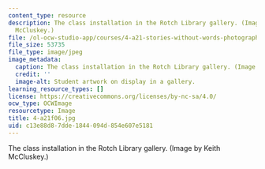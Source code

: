 ```yaml
---
content_type: resource
description: The class installation in the Rotch Library gallery. (Image by Keith
  McCluskey.)
file: /ol-ocw-studio-app/courses/4-a21-stories-without-words-photographing-the-first-year-fall-2006/c13e88d87dde1844094d854e607e5181_4-a21f06.jpg
file_size: 53735
file_type: image/jpeg
image_metadata:
  caption: The class installation in the Rotch Library gallery. (Image by [Keith McCluskey](https://keithmccluskey.com/).)
  credit: ''
  image-alt: Student artwork on display in a gallery.
learning_resource_types: []
license: https://creativecommons.org/licenses/by-nc-sa/4.0/
ocw_type: OCWImage
resourcetype: Image
title: 4-a21f06.jpg
uid: c13e88d8-7dde-1844-094d-854e607e5181
---
```

The class installation in the Rotch Library gallery. (Image by Keith McCluskey.)